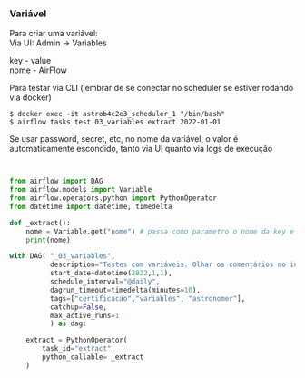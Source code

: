 ### Variável
Para criar uma variável:<br>
Via UI: Admin -> Variables

key  - value <br>
nome - AirFlow

Para testar via CLI 
(lembrar de se conectar no scheduler se estiver rodando via docker)
```
$ docker exec -it astrob4c2e3_scheduler_1 "/bin/bash"
$ airflow tasks test 03_variables extract 2022-01-01
```
Se usar password, secret, etc, no nome da variável, o valor é automaticamente escondido, tanto via UI quanto via logs de execução

```python


from airflow import DAG
from airflow.models import Variable
from airflow.operators.python import PythonOperator
from datetime import datetime, timedelta

def _extract():
    nome = Variable.get("nome") # passa como parametro o nome da key e retorna o value
    print(nome)

with DAG( "_03_variables",
          description="Testes com variáveis. Olhar os comentários no início do código.", 
          start_date=datetime(2022,1,1), 
          schedule_interval="@daily",
          dagrun_timeout=timedelta(minutes=10),
          tags=["certificacao","variables", "astronomer"],
          catchup=False,
          max_active_runs=1
          ) as dag:

    extract = PythonOperator(
        task_id="extract",
        python_callable= _extract
    )
```